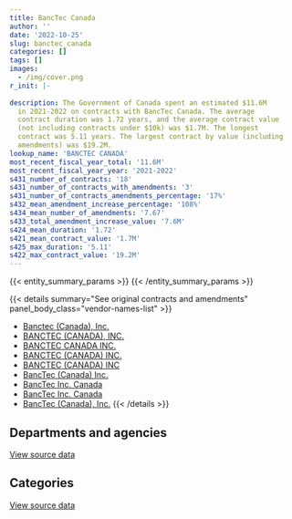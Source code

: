 ```yaml
---
title: BancTec Canada
author: ''
date: '2022-10-25'
slug: banctec_canada
categories: []
tags: []
images:
  - /img/cover.png
r_init: |-
  
description: The Government of Canada spent an estimated $11.6M
  in 2021-2022 on contracts with BancTec Canada. The average
  contract duration was 1.72 years, and the average contract value
  (not including contracts under $10k) was $1.7M. The longest
  contract was 5.11 years. The largest contract by value (including
  amendments) was $19.2M.
lookup_name: 'BANCTEC CANADA'
most_recent_fiscal_year_total: '11.6M'
most_recent_fiscal_year_year: '2021-2022'
s431_number_of_contracts: '18'
s431_number_of_contracts_with_amendments: '3'
s431_number_of_contracts_amendments_percentage: '17%'
s432_mean_amendment_increase_percentage: '108%'
s434_mean_number_of_amendments: '7.67'
s433_total_amendment_increase_value: '7.6M'
s424_mean_duration: '1.72'
s421_mean_contract_value: '1.7M'
s425_max_duration: '5.11'
s422_max_contract_value: '19.2M'
---
```


<script src="/rmarkdown-libs/htmlwidgets/htmlwidgets.js"></script>
<link href="/rmarkdown-libs/datatables-css/datatables-crosstalk.css" rel="stylesheet" />
<script src="/rmarkdown-libs/datatables-binding/datatables.js"></script>
<script src="/rmarkdown-libs/jquery/jquery-3.6.0.min.js"></script>
<link href="/rmarkdown-libs/dt-core-bootstrap/css/dataTables.bootstrap.min.css" rel="stylesheet" />
<link href="/rmarkdown-libs/dt-core-bootstrap/css/dataTables.bootstrap.extra.css" rel="stylesheet" />
<script src="/rmarkdown-libs/dt-core-bootstrap/js/jquery.dataTables.min.js"></script>
<script src="/rmarkdown-libs/dt-core-bootstrap/js/dataTables.bootstrap.min.js"></script>
<link href="/rmarkdown-libs/crosstalk/css/crosstalk.min.css" rel="stylesheet" />
<script src="/rmarkdown-libs/crosstalk/js/crosstalk.min.js"></script>
<script src="/rmarkdown-libs/htmlwidgets/htmlwidgets.js"></script>
<link href="/rmarkdown-libs/datatables-css/datatables-crosstalk.css" rel="stylesheet" />
<script src="/rmarkdown-libs/datatables-binding/datatables.js"></script>
<script src="/rmarkdown-libs/jquery/jquery-3.6.0.min.js"></script>
<link href="/rmarkdown-libs/dt-core-bootstrap/css/dataTables.bootstrap.min.css" rel="stylesheet" />
<link href="/rmarkdown-libs/dt-core-bootstrap/css/dataTables.bootstrap.extra.css" rel="stylesheet" />
<script src="/rmarkdown-libs/dt-core-bootstrap/js/jquery.dataTables.min.js"></script>
<script src="/rmarkdown-libs/dt-core-bootstrap/js/dataTables.bootstrap.min.js"></script>
<link href="/rmarkdown-libs/crosstalk/css/crosstalk.min.css" rel="stylesheet" />
<script src="/rmarkdown-libs/crosstalk/js/crosstalk.min.js"></script>

{{< entity_summary_params >}}
{{< /entity_summary_params >}}

{{< details summary="See original contracts and amendments" panel_body_class="vendor-names-list" >}}
- [Banctec (Canada), Inc.](https://search.open.canada.ca/en/ct/?sort=contract_value_f%20desc&page=1&search_text=%22Banctec%20%28Canada%29%2c%20Inc.%22)
- [BANCTEC (CANADA), INC.](https://search.open.canada.ca/en/ct/?sort=contract_value_f%20desc&page=1&search_text=%22BANCTEC%20%28CANADA%29%2c%20INC.%22)
- [BANCTEC CANADA INC.](https://search.open.canada.ca/en/ct/?sort=contract_value_f%20desc&page=1&search_text=%22BANCTEC%20CANADA%20INC.%22)
- [BANCTEC (CANADA) INC.](https://search.open.canada.ca/en/ct/?sort=contract_value_f%20desc&page=1&search_text=%22BANCTEC%20%28CANADA%29%20INC.%22)
- [BANCTEC (CANADA) INC](https://search.open.canada.ca/en/ct/?sort=contract_value_f%20desc&page=1&search_text=%22BANCTEC%20%28CANADA%29%20INC%22)
- [BancTec (Canada) Inc.](https://search.open.canada.ca/en/ct/?sort=contract_value_f%20desc&page=1&search_text=%22BancTec%20%28Canada%29%20Inc.%22)
- [BancTec Inc. Canada](https://search.open.canada.ca/en/ct/?sort=contract_value_f%20desc&page=1&search_text=%22BancTec%20Inc.%20Canada%22)
- [BancTec Inc. Canada](https://search.open.canada.ca/en/ct/?sort=contract_value_f%20desc&page=1&search_text=%22BancTec%20%20Inc.%20Canada%22)
- [BancTec (Canada), Inc.](https://search.open.canada.ca/en/ct/?sort=contract_value_f%20desc&page=1&search_text=%22BancTec%20%28Canada%29%2c%20Inc.%22)
{{< /details >}}

## Departments and agencies

<div id="htmlwidget-1" style="width:100%;height:auto;" class="datatables html-widget"></div>
<script type="application/json" data-for="htmlwidget-1">{"x":{"style":"bootstrap","filter":"none","vertical":false,"data":[["<a href=\"/departments/cra-arc/\">Canada Revenue Agency<\/a>","<a href=\"/departments/lac-bac/\">Library and Archives Canada<\/a>","<a href=\"/departments/pwgsc-tpsgc/\">Public Services and Procurement Canada<\/a>","<a href=\"/departments/statcan/\">Statistics Canada<\/a>"],[1088170.25,16768.96,109499.06,21041.47],[979193.53,90256.43,480210.58,null],[976518.14,90009.83,7840615.51,71300.45],[1088831.44,90009.83,10214837.73,200813.92]],"container":"<table class=\"table table-striped table-hover row-border order-column display\">\n  <thead>\n    <tr>\n      <th>Department<\/th>\n      <th>2018-2019<\/th>\n      <th>2019-2020<\/th>\n      <th>2020-2021<\/th>\n      <th>2021-2022<\/th>\n    <\/tr>\n  <\/thead>\n<\/table>","options":{"order":[[4,"desc"]],"pageLength":10,"autoWidth":true,"columnDefs":[{"targets":1,"render":"function(data, type, row, meta) {\n    return type !== 'display' ? data : DTWidget.formatCurrency(data, \"$\", 2, 3, \",\", \".\", true, null);\n  }"},{"targets":2,"render":"function(data, type, row, meta) {\n    return type !== 'display' ? data : DTWidget.formatCurrency(data, \"$\", 2, 3, \",\", \".\", true, null);\n  }"},{"targets":3,"render":"function(data, type, row, meta) {\n    return type !== 'display' ? data : DTWidget.formatCurrency(data, \"$\", 2, 3, \",\", \".\", true, null);\n  }"},{"targets":4,"render":"function(data, type, row, meta) {\n    return type !== 'display' ? data : DTWidget.formatCurrency(data, \"$\", 2, 3, \",\", \".\", true, null);\n  }"},{"width":"16%","targets":[1,2,3,4]},{"className":"dt-right","targets":[1,2,3,4]}],"orderClasses":false}},"evals":["options.columnDefs.0.render","options.columnDefs.1.render","options.columnDefs.2.render","options.columnDefs.3.render"],"jsHooks":[]}</script>
<p class="text-right">
<a href="https://github.com/GoC-Spending/contracts-data/tree/main/data/out/vendors/banctec_canada/summary_by_fiscal_year_by_department.csv" class="source-data-link btn btn-link">View source data</a>
</p>

## Categories

<div id="htmlwidget-2" style="width:100%;height:auto;" class="datatables html-widget"></div>
<script type="application/json" data-for="htmlwidget-2">{"x":{"style":"bootstrap","filter":"none","vertical":false,"data":[["<a href=\"/categories/facilities_and_construction/\">Facilities and construction<\/a>","<a href=\"/categories/office_management/\">Office management<\/a>","<a href=\"/categories/information_technology/\">Information technology<\/a>","<a href=\"/categories/industrial_products_and_services/\">Industrial products and services<\/a>"],[null,24993.34,1189444.93,21041.47],[null,null,1373061.01,176599.53],[7207112.95,71300.45,1384513.77,315516.76],[9836697.54,null,1355818.3,401977.08]],"container":"<table class=\"table table-striped table-hover row-border order-column display\">\n  <thead>\n    <tr>\n      <th>Category<\/th>\n      <th>2018-2019<\/th>\n      <th>2019-2020<\/th>\n      <th>2020-2021<\/th>\n      <th>2021-2022<\/th>\n    <\/tr>\n  <\/thead>\n<\/table>","options":{"order":[[4,"desc"]],"dom":"t","pageLength":30,"autoWidth":true,"columnDefs":[{"targets":1,"render":"function(data, type, row, meta) {\n    return type !== 'display' ? data : DTWidget.formatCurrency(data, \"$\", 2, 3, \",\", \".\", true, null);\n  }"},{"targets":2,"render":"function(data, type, row, meta) {\n    return type !== 'display' ? data : DTWidget.formatCurrency(data, \"$\", 2, 3, \",\", \".\", true, null);\n  }"},{"targets":3,"render":"function(data, type, row, meta) {\n    return type !== 'display' ? data : DTWidget.formatCurrency(data, \"$\", 2, 3, \",\", \".\", true, null);\n  }"},{"targets":4,"render":"function(data, type, row, meta) {\n    return type !== 'display' ? data : DTWidget.formatCurrency(data, \"$\", 2, 3, \",\", \".\", true, null);\n  }"},{"width":"16%","targets":[1,2,3,4]},{"className":"dt-right","targets":[1,2,3,4]}],"orderClasses":false,"lengthMenu":[10,25,30,50,100]}},"evals":["options.columnDefs.0.render","options.columnDefs.1.render","options.columnDefs.2.render","options.columnDefs.3.render"],"jsHooks":[]}</script>
<p class="text-right">
<a href="https://github.com/GoC-Spending/contracts-data/tree/main/data/out/vendors/banctec_canada/summary_by_fiscal_year_by_category.csv" class="source-data-link btn btn-link">View source data</a>
</p>
